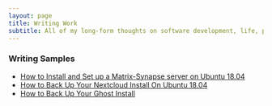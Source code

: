 ```yaml
---
layout: page
title: Writing Work
subtitle: All of my long-form thoughts on software development, life, product management, technical writing, and more, collected in chronological order.
---
```


### Writing Samples

- [How to Install and Set up a Matrix-Synapse server on Ubuntu 18.04](https://www.jordanrobinson.org/2020-01-30-how-to-install-and-set-up-a-matrix-synapse-server-on-ubuntu/)
- [How to Back Up Your Nextcloud Install On Ubuntu 18.04](https://www.jordanrobinson.org/2019-01-30-how-to-back-up-your-nextcloud-nstall-on-ubuntu-18-04/)
- [How to Back Up Your Ghost Install](https://www.jordanrobinson.org/2019-01-30-how-to-back-up-your-ghost-install/)